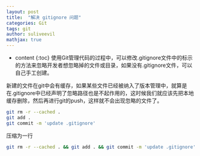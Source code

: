 ```yaml
---
layout: post
title:  "解决 gitignore 问题"
categories: Git
tags: git
author: suliveevil
mathjax: true
---
```


* content
{:toc}
使用Git管理代码的过程中，可以修改.gitignore文件中的标示的方法来忽略开发者想忽略掉的文件或目录，如果没有.gitignore文件，可以自己手工创建。

新建的文件在git中会有缓存，如果某些文件已经被纳入了版本管理中，就算是在.gitignore中已经声明了忽略路径也是不起作用的，这时候我们就应该先把本地缓存删除，然后再进行git的push，这样就不会出现忽略的文件了。

```bash
git rm -r --cached .
git add .
git commit -m 'update .gitignore'
```

压缩为一行

```bash
git rm -r --cached . && git add . && git commit -m 'update .gitignore'
```

